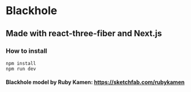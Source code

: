 # Blackhole

## Made with react-three-fiber and Next.js

### How to install

```
npm install
npm run dev
```

#### Blackhole model by Ruby Kamen: https://sketchfab.com/rubykamen
